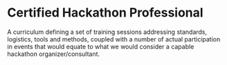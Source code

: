 # Certified Hackathon Professional
A curriculum defining a set of training sessions addressing standards, logistics, tools and methods, coupled with a number of actual participation in events that would equate to what we would consider a capable hackathon organizer/consultant.


